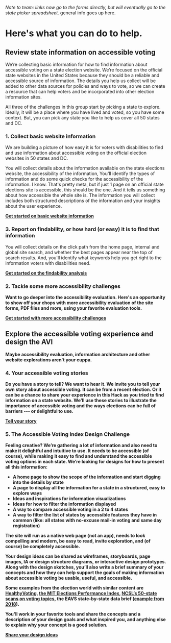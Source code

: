 <em>Note to team: links now go to the forms directly, but will eventually go to the state picker spreadsheet.</em>
general info goes up here.

<h1>Here's what you can do to help.</h1>

<h2>Review state information on accessible voting</h2>
<p>We’re collecting basic information for how to find information about accessible voting on a state election website. We’re focused on the official state websites in the United States because they should be a reliable and accessible source of information. The details you help us collect will be added to other data sources for policies and ways to vote, so we can create a resource that can help voters and be incorporated into other election information sites.</p>

<p>All three of the challenges in this group start by picking a state to explore. Ideally, it will be a place where you have lived and voted, so you have some context. But, you can pick any state you like to help us cover all 50 states and DC.</p>

<h3>1. Collect basic website information</h3>
<p>We are building a picture of how easy it is for voters with disabilities to find and use information about accessible voting on the official election websites in 50 states and DC.</p>

<p>You will collect details about the information available on the state elections website, the accessibility of the information, You'll identify the types of information and do some quick checks for the accessibility of the information. I know. That's pretty meta, but if just 1 page on an official state elections site is accessible, this should be the one. And it tells us something about how accessible the whole site is. The information you will collect includes both structured descriptions of the information and your insights about the user experience. </p>

<p><b><a href="https://www.jotform.com/form/212706217322143">Get started on basic website information</a></b></p>

<h3>3. Report on findability, or how hard (or easy) it is to find that information</h3>
<p>You will collect details on the click path from the home page, internal and global site search, and whether the best pages appear near the top of search results. And, you'll identify what keywords help you get right to the information voters with disabilities need. </p>

<p><b><a href="https://www.jotform.com/form/212714629843157">Get started on the findability analysis</a><b></p>

<H3>2. Tackle some more accessibility challenges</h3>
<p>Want to go deeper into the accessibility evaluation. Here's an opportunity to show off your chops with more accessibility evaluation of the site forms, PDF files and more, using your favorite evaluation tools.</p>

<p><b><a href="https://www.jotform.com/form/212714795547162">Get started with more accessibility challenges</a></b></p>

<h2>Explore the accessible voting experience and design the AVI</h2>
<p>Maybe accessibility evaluation, information architecture and other website explorations aren't your cuppa.</p> 

<h3>4. Your accessible voting stories</h3>
<p>Do you have a story to tell? We want to hear it. We invite you to tell your own story about accessible voting. It can be from a recent election. Or it can be a chance to share your experience in this Hack as you tried to find information on a state website. We’ll use these stories to illustrate the importance of accessible voting and the ways elections can be full of barriers --- or delightful to use.</p>

<p><b><a href="https://www.jotform.com/form/212714795547162">Tell your story</a><b></p>

<h3>5. The Accessible Voting Index Design Challenge</h3>
<p>Feeling creative? We’re gathering a lot of information and also need to make it delightful and intuitive to use. It needs to be accessible (of course), while making it easy to find and understand the accessible voting options in each state. We’re looking for designs for how to present all this information:<p>
<ul>
<li>A home page to show the scope of the information and start digging into the details by state</li>
  <li>A page to display all the information for a state in a structured, easy to explore ways</li>
  <li>Ideas and inspirations for information visualizations</li>
  <li>Ideas for how to filter the information displayed</li>
  <li>A way to compare accessible voting in a 2 to 4 states</li>
<li>A way to filter the list of states by accessible features they have in common (like: all states with no-excuse mail-in voting and same day registration)</li>
</ul>
<p>The site will run as a native web page (not an app), needs to look compelling and modern, be easy to read, invite exploration, and (of course) be completely accessible.</p>

<p>Your design ideas can be shared as wireframes, storyboards, page images, IA or design structure diagrams, or interactive design prototypes.
Along with the design sketches, you’ll also write a brief summary of your concepts and how they can help support the goals of making information about accessible voting be usable, useful, and accessible.</p>

Some examples from the election world with similar content are <a href="https://www.healthyvoting.org/">HealthyVoting</a>, <a href="https://elections.mit.edu/#/data/map">the MIT Elections Performance Index</a>, <a href="https://www.ncsl.org/research/elections-and-campaigns/absentee-and-mail-voting-policies-in-effect-for-the-2020-election.aspx">NCSL’s 50-state scans on voting topics</a>, the EAVS state-by-state data brief (<a href="https://www.ncsl.org/research/elections-and-campaigns/absentee-and-mail-voting-policies-in-effect-for-the-2020-election.aspx">example from 2018</a>).

<p>You'll work in your favorite tools and share the concepts and a description of your design goals and what inspired you, and anything else to explain why your concept is a good solution.</p>

  <p><b><a href="https://www.jotform.com/form/212715475040146">Share your design ideas</a></b></p>
